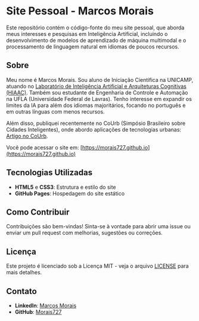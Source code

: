 # Site Pessoal - Marcos Morais

Este repositório contém o código-fonte do meu site pessoal, que aborda meus interesses e pesquisas em Inteligência Artificial, incluindo o desenvolvimento de modelos de aprendizado de máquina multimodal e o processamento de linguagem natural em idiomas de poucos recursos.

## Sobre

Meu nome é Marcos Morais. Sou aluno de Iniciação Científica na UNICAMP, atuando no [Laboratório de Inteligência Artificial e Arquiteturas Cognitivas (HIAAC)](https://hiaac.unicamp.br/students/marcos-gilliard-oliveira-morais/). Também sou estudante de Engenharia de Controle e Automação na UFLA (Universidade Federal de Lavras). Tenho interesse em expandir os limites da IA para além dos idiomas majoritários, focando no português e em outras línguas com menos recursos. 

Além disso, publiquei recentemente no CoUrb (Simpósio Brasileiro sobre Cidades Inteligentes), onde abordo aplicações de tecnologias urbanas: [Artigo no CoUrb](https://sol.sbc.org.br/index.php/courb/article/view/30002).

Você pode acessar o site em: [https://morais727.github.io](https://morais727.github.io)

## Tecnologias Utilizadas

- **HTML5** e **CSS3**: Estrutura e estilo do site
- **GitHub Pages**: Hospedagem do site estático

## Como Contribuir

Contribuições são bem-vindas! Sinta-se à vontade para abrir uma issue ou enviar um pull request com melhorias, sugestões ou correções. 

## Licença

Este projeto é licenciado sob a Licença MIT - veja o arquivo [LICENSE](LICENSE) para mais detalhes.

## Contato

- **LinkedIn**: [Marcos Morais](https://www.linkedin.com/in/marcos-morais-abba2a184/)
- **GitHub**: [Morais727](https://github.com/Morais727)

